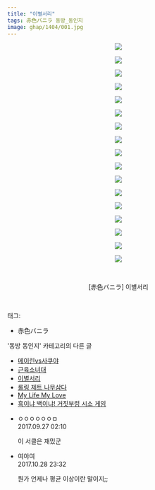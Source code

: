 ```yaml
---
title: "이별서리"
tags: 赤色バニラ 동방_동인지
image: ghap/1404/001.jpg
---
```

<div class="article">
<p style="text-align: center; clear: none; float: none;"><img src="{{ site.nasurl }}/ghap/1404/001.jpg"/></p>
<p style="text-align: center; clear: none; float: none;"><img src="{{ site.nasurl }}/ghap/1404/002.jpg"/></p>
<p style="text-align: center; clear: none; float: none;"><img src="{{ site.nasurl }}/ghap/1404/003.jpg"/></p>
<p style="text-align: center; clear: none; float: none;"><img src="{{ site.nasurl }}/ghap/1404/004.jpg"/></p>
<p style="text-align: center; clear: none; float: none;"><img src="{{ site.nasurl }}/ghap/1404/005.jpg"/></p>
<p style="text-align: center; clear: none; float: none;"><img src="{{ site.nasurl }}/ghap/1404/006.jpg"/></p>
<p style="text-align: center; clear: none; float: none;"><img src="{{ site.nasurl }}/ghap/1404/007.jpg"/></p>
<p style="text-align: center; clear: none; float: none;"><img src="{{ site.nasurl }}/ghap/1404/008.jpg"/></p>
<p style="text-align: center; clear: none; float: none;"><img src="{{ site.nasurl }}/ghap/1404/009.jpg"/></p>
<p style="text-align: center; clear: none; float: none;"><img src="{{ site.nasurl }}/ghap/1404/010.jpg"/></p>
<p style="text-align: center; clear: none; float: none;"><img src="{{ site.nasurl }}/ghap/1404/011.jpg"/></p>
<p style="text-align: center; clear: none; float: none;"><img src="{{ site.nasurl }}/ghap/1404/012.jpg"/></p>
<p style="text-align: center; clear: none; float: none;"><img src="{{ site.nasurl }}/ghap/1404/013.jpg"/></p>
<p style="text-align: center; clear: none; float: none;"><img src="{{ site.nasurl }}/ghap/1404/014.jpg"/></p>
<p style="text-align: center; clear: none; float: none;"><img src="{{ site.nasurl }}/ghap/1404/015.jpg"/></p>
<p style="text-align: center; clear: none; float: none;"><img src="{{ site.nasurl }}/ghap/1404/016.jpg"/></p>
<p style="text-align: center; clear: none; float: none;"><img src="{{ site.nasurl }}/ghap/1404/017.jpg"/></p>
<p style="text-align: center; clear: none; float: none;"><br/></p>
<p style="text-align: center; clear: none; float: none;">[赤色バニラ] 이별서리</p>
<p><br/></p>
</div><div class="tagTrail">
<p>태그: </p>
<ul>
<li>赤色バニラ</li>
</ul>
</div><div class="another">
<p>'동방 동인지' 카테고리의 다른 글</p>
<ul>
<li><a href="/2016-08-08-ghap_1406">메이린vs사쿠야</a></li>
<li><a href="/2016-08-07-ghap_1405">근육소녀대</a></li>
<li><a href="/2016-08-07-ghap_1404">이별서리</a></li>
<li><a href="/2016-08-07-ghap_1403">롤링 제트 나무삼다</a></li>
<li><a href="/2016-08-07-ghap_1402">My Life My Love</a></li>
<li><a href="/2016-08-07-ghap_1401">흑이냐 백이냐! 거짓부렁 시소 게임</a></li>
</ul>
</div><div class="cb_module cb_fluid">
<div class="cb_wrt cb_profile">
<div class="comment">
<ul>
<li class="cb_thumb_off" id="comment15091318">
<div class="cb_comment_area">
<div class="cb_info_area">
<div class="cb_section">
<span class="cb_nick_name">ㅇㅇㅇㅇㅇㅇㅁ</span>
</div>
<div class="cb_section">
<span class="cb_date">2017.09.27 02:10 </span>
</div>
</div>
<div class="cb_dsc_comment">
<p class="cb_dsc">
											이 서클은 재밌군
										</p>
</div>
</div></li>
<li class="cb_thumb_off" id="comment15116715">
<div class="cb_comment_area">
<div class="cb_info_area">
<div class="cb_section">
<span class="cb_nick_name">여야여</span>
</div>
<div class="cb_section">
<span class="cb_date">2017.10.28 23:32 </span>
</div>
</div>
<div class="cb_dsc_comment">
<p class="cb_dsc">
											뭔가 언제나 평균 이상이란 말이지;;
										</p>
</div>
</div></li>
</ul>
</div>
</div><!-- commentList close -->
</div>
